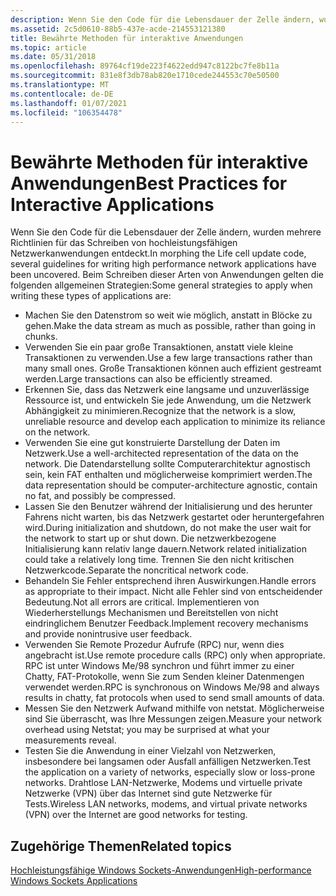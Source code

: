 ```yaml
---
description: Wenn Sie den Code für die Lebensdauer der Zelle ändern, wurden mehrere Richtlinien für das Schreiben von hochleistungsfähigen Netzwerkanwendungen entdeckt.
ms.assetid: 2c5d0610-88b5-437e-acde-214553121380
title: Bewährte Methoden für interaktive Anwendungen
ms.topic: article
ms.date: 05/31/2018
ms.openlocfilehash: 89764cf19de223f4622edd947c8122bc7fe8b11a
ms.sourcegitcommit: 831e8f3db78ab820e1710cede244553c70e50500
ms.translationtype: MT
ms.contentlocale: de-DE
ms.lasthandoff: 01/07/2021
ms.locfileid: "106354478"
---
```

# <a name="best-practices-for-interactive-applications"></a><span data-ttu-id="4c9fb-103">Bewährte Methoden für interaktive Anwendungen</span><span class="sxs-lookup"><span data-stu-id="4c9fb-103">Best Practices for Interactive Applications</span></span>

<span data-ttu-id="4c9fb-104">Wenn Sie den Code für die Lebensdauer der Zelle ändern, wurden mehrere Richtlinien für das Schreiben von hochleistungsfähigen Netzwerkanwendungen entdeckt.</span><span class="sxs-lookup"><span data-stu-id="4c9fb-104">In morphing the Life cell update code, several guidelines for writing high performance network applications have been uncovered.</span></span> <span data-ttu-id="4c9fb-105">Beim Schreiben dieser Arten von Anwendungen gelten die folgenden allgemeinen Strategien:</span><span class="sxs-lookup"><span data-stu-id="4c9fb-105">Some general strategies to apply when writing these types of applications are:</span></span>

-   <span data-ttu-id="4c9fb-106">Machen Sie den Datenstrom so weit wie möglich, anstatt in Blöcke zu gehen.</span><span class="sxs-lookup"><span data-stu-id="4c9fb-106">Make the data stream as much as possible, rather than going in chunks.</span></span>
-   <span data-ttu-id="4c9fb-107">Verwenden Sie ein paar große Transaktionen, anstatt viele kleine Transaktionen zu verwenden.</span><span class="sxs-lookup"><span data-stu-id="4c9fb-107">Use a few large transactions rather than many small ones.</span></span> <span data-ttu-id="4c9fb-108">Große Transaktionen können auch effizient gestreamt werden.</span><span class="sxs-lookup"><span data-stu-id="4c9fb-108">Large transactions can also be efficiently streamed.</span></span>
-   <span data-ttu-id="4c9fb-109">Erkennen Sie, dass das Netzwerk eine langsame und unzuverlässige Ressource ist, und entwickeln Sie jede Anwendung, um die Netzwerk Abhängigkeit zu minimieren.</span><span class="sxs-lookup"><span data-stu-id="4c9fb-109">Recognize that the network is a slow, unreliable resource and develop each application to minimize its reliance on the network.</span></span>
-   <span data-ttu-id="4c9fb-110">Verwenden Sie eine gut konstruierte Darstellung der Daten im Netzwerk.</span><span class="sxs-lookup"><span data-stu-id="4c9fb-110">Use a well-architected representation of the data on the network.</span></span> <span data-ttu-id="4c9fb-111">Die Datendarstellung sollte Computerarchitektur agnostisch sein, kein FAT enthalten und möglicherweise komprimiert werden.</span><span class="sxs-lookup"><span data-stu-id="4c9fb-111">The data representation should be computer-architecture agnostic, contain no fat, and possibly be compressed.</span></span>
-   <span data-ttu-id="4c9fb-112">Lassen Sie den Benutzer während der Initialisierung und des herunter Fahrens nicht warten, bis das Netzwerk gestartet oder heruntergefahren wird.</span><span class="sxs-lookup"><span data-stu-id="4c9fb-112">During initialization and shutdown, do not make the user wait for the network to start up or shut down.</span></span> <span data-ttu-id="4c9fb-113">Die netzwerkbezogene Initialisierung kann relativ lange dauern.</span><span class="sxs-lookup"><span data-stu-id="4c9fb-113">Network related initialization could take a relatively long time.</span></span> <span data-ttu-id="4c9fb-114">Trennen Sie den nicht kritischen Netzwerkcode.</span><span class="sxs-lookup"><span data-stu-id="4c9fb-114">Separate the noncritical network code.</span></span>
-   <span data-ttu-id="4c9fb-115">Behandeln Sie Fehler entsprechend ihren Auswirkungen.</span><span class="sxs-lookup"><span data-stu-id="4c9fb-115">Handle errors as appropriate to their impact.</span></span> <span data-ttu-id="4c9fb-116">Nicht alle Fehler sind von entscheidender Bedeutung.</span><span class="sxs-lookup"><span data-stu-id="4c9fb-116">Not all errors are critical.</span></span> <span data-ttu-id="4c9fb-117">Implementieren von Wiederherstellungs Mechanismen und Bereitstellen von nicht eindringlichem Benutzer Feedback.</span><span class="sxs-lookup"><span data-stu-id="4c9fb-117">Implement recovery mechanisms and provide nonintrusive user feedback.</span></span>
-   <span data-ttu-id="4c9fb-118">Verwenden Sie Remote Prozedur Aufrufe (RPC) nur, wenn dies angebracht ist.</span><span class="sxs-lookup"><span data-stu-id="4c9fb-118">Use remote procedure calls (RPC) only when appropriate.</span></span> <span data-ttu-id="4c9fb-119">RPC ist unter Windows Me/98 synchron und führt immer zu einer Chatty, FAT-Protokolle, wenn Sie zum Senden kleiner Datenmengen verwendet werden.</span><span class="sxs-lookup"><span data-stu-id="4c9fb-119">RPC is synchronous on Windows Me/98 and always results in chatty, fat protocols when used to send small amounts of data.</span></span>
-   <span data-ttu-id="4c9fb-120">Messen Sie den Netzwerk Aufwand mithilfe von netstat. Möglicherweise sind Sie überrascht, was Ihre Messungen zeigen.</span><span class="sxs-lookup"><span data-stu-id="4c9fb-120">Measure your network overhead using Netstat; you may be surprised at what your measurements reveal.</span></span>
-   <span data-ttu-id="4c9fb-121">Testen Sie die Anwendung in einer Vielzahl von Netzwerken, insbesondere bei langsamen oder Ausfall anfälligen Netzwerken.</span><span class="sxs-lookup"><span data-stu-id="4c9fb-121">Test the application on a variety of networks, especially slow or loss-prone networks.</span></span> <span data-ttu-id="4c9fb-122">Drahtlose LAN-Netzwerke, Modems und virtuelle private Netzwerke (VPN) über das Internet sind gute Netzwerke für Tests.</span><span class="sxs-lookup"><span data-stu-id="4c9fb-122">Wireless LAN networks, modems, and virtual private networks (VPN) over the Internet are good networks for testing.</span></span>

## <a name="related-topics"></a><span data-ttu-id="4c9fb-123">Zugehörige Themen</span><span class="sxs-lookup"><span data-stu-id="4c9fb-123">Related topics</span></span>

<dl> <dt>

[<span data-ttu-id="4c9fb-124">Hochleistungsfähige Windows Sockets-Anwendungen</span><span class="sxs-lookup"><span data-stu-id="4c9fb-124">High-performance Windows Sockets Applications</span></span>](high-performance-windows-sockets-applications-2.md)
</dt> </dl>

 

 



